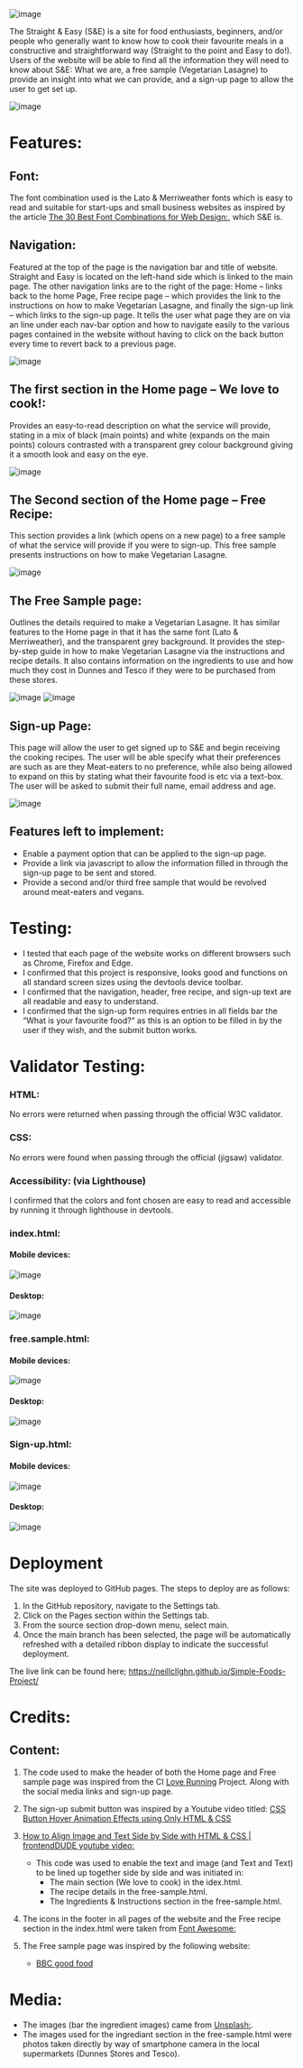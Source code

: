 ![image](https://user-images.githubusercontent.com/109948740/192091242-d8dc9392-c585-4e75-9800-9e7533226e84.png)

The Straight & Easy (S&E) is a site for food enthusiasts, beginners, and/or people who generally want to know how to cook their favourite meals in a constructive and straightforward way (Straight to the point and Easy to do!).
Users of the website will be able to find all the information they will need to know about S&E: What we are, a free sample (Vegetarian Lasagne) to provide an insight into what we can provide, and a sign-up page to allow the user to get set up.

![image](https://user-images.githubusercontent.com/109948740/192109672-31efbe6a-9bd2-49ca-a089-c5b51db406ba.png)

# Features:

## Font:
The font combination used is the Lato & Merriweather fonts which is easy to read and suitable for start-ups and small business websites as inspired by the article [The 30 Best Font Combinations for Web Design:](https://elementor.com/blog/font-pairing/?utm_source=google&utm_medium=cpc&utm_campaign=11138809851&utm_term=&gclid=CjwKCAjw9suYBhBIEiwA7iMhNMOcU_o_3wHoWOzL6-2VF1YpkDa5JTUuTtPEWlI4wqWM3-cStxNAmhoCt8cQAvD_BwE), which S&E is.


## Navigation:
Featured at the top of the page is the navigation bar and title of website. Straight and Easy is located on the left-hand side which is linked to the main page.
The other navigation links are to the right of the page: Home – links back to the home Page, Free recipe page – which provides the link to the instructions on how to make Vegetarian Lasagne, and finally the sign-up link – which links to the sign-up page.
It tells the user what page they are on via an line under each nav-bar option and how to navigate easily to the various pages contained in the website without having to click on the back button every time to revert back to a previous page.
 
![image](https://user-images.githubusercontent.com/109948740/192101803-47b04046-ac67-4746-9701-a61d7839dbcf.png)


## The first section in the Home page – We love to cook!:
Provides an easy-to-read description on what the service will provide, stating in a mix of black (main points) and white (expands on the main points) colours contrasted with a transparent grey colour background giving it a smooth look and easy on the eye.
 
 ![image](https://user-images.githubusercontent.com/109948740/192101589-fe2a4ec2-e0ed-497d-ab58-e095f7098e22.png)

## The Second section of the Home page – Free Recipe:
This section provides a link (which opens on a new page) to a free sample of what the service will provide if you were to sign-up. This free sample presents instructions on how to make Vegetarian Lasagne.

![image](https://user-images.githubusercontent.com/109948740/192101665-f102cf9f-1058-48c7-854a-df77137fd7c4.png)


## The Free Sample page:
Outlines the details required to make a Vegetarian Lasagne. It has similar features to the Home page in that it has the same font (Lato & Merriweather), and the transparent grey background.
It provides the step-by-step guide in how to make Vegetarian Lasagne via the instructions and recipe details.
It also contains information on the ingredients to use and how much they cost in Dunnes and Tesco if they were to be purchased from these stores.

![image](https://user-images.githubusercontent.com/109948740/192102111-f1d298d5-722f-43df-b509-fc82ef35fb48.png)
![image](https://user-images.githubusercontent.com/109948740/192102116-f8844b82-2d10-4c2a-807c-f4e61a290cbd.png)

 
## Sign-up Page:
This page will allow the user to get signed up to S&E and begin receiving the cooking recipes. The user will be able specify what their preferences are such as are they Meat-eaters to no preference, while also being allowed to expand on this by stating what their favourite food is etc via a text-box. The user will be asked to submit their full name, email address and age.

![image](https://user-images.githubusercontent.com/109948740/192102368-1151ad68-acd0-4aee-9eb7-168ff70529ec.png)


## Features left to implement:
- Enable a payment option that can be applied to the sign-up page.
- Provide a link via javascript to allow the information filled in through the sign-up page to be sent and stored.
- Provide a second and/or third free sample that would be revolved around meat-eaters and vegans.


# Testing:
- I tested that each page of the website works on different browsers such as Chrome, Firefox and Edge.
- I confirmed that this project is responsive, looks good and functions on all standard screen sizes using the devtools device toolbar.
- I confirmed that the navigation, header, free recipe, and sign-up text are all readable and easy to understand.
- I confirmed that the sign-up form requires entries in all fields bar the “What is your favourite food?” as this is an option to be filled in by the user if they wish, and the submit button works.


# Validator Testing:

### HTML:
No errors were returned when passing through the official W3C validator.

### CSS:
No errors were found when passing through the official (jigsaw) validator.

### Accessibility: (via Lighthouse)
I confirmed that the colors and font chosen are easy to read and accessible by running it through lighthouse in devtools.

### index.html:
#### Mobile devices:
 ![image](https://user-images.githubusercontent.com/109948740/192103890-a7c697e3-e090-4ba8-82f8-07adec28e30b.png)

#### Desktop:
 ![image](https://user-images.githubusercontent.com/109948740/192103898-30c4e2df-26c8-4cdb-8e43-f24efe0d8d87.png)

### free.sample.html:
#### Mobile devices:
![image](https://user-images.githubusercontent.com/109948740/192103931-c8158383-5817-4e2a-b103-19c6a3469e92.png)
 
#### Desktop:
![image](https://user-images.githubusercontent.com/109948740/192103937-c3f379a1-95c7-4df8-8c46-b3f186d04948.png)

### Sign-up.html:
#### Mobile devices:
![image](https://user-images.githubusercontent.com/109948740/192103952-ea7278d7-ce5c-4250-9c82-b50984f434ce.png)
 
#### Desktop:
![image](https://user-images.githubusercontent.com/109948740/192103961-3e0f6562-68ba-4231-94cd-c67e22efccf7.png)



# Deployment
The site was deployed to GitHub pages. The steps to deploy are as follows:
1. In the GitHub repository, navigate to the Settings tab.
2. Click on the Pages section within the Settings tab.
2. From the source section drop-down menu, select main.
3. Once the main branch has been selected, the page will be automatically refreshed with a detailed ribbon display to indicate the successful deployment.

The live link can be found here; https://neillcllghn.github.io/Simple-Foods-Project/

# Credits:

## Content:
1. The code used to make the header of both the Home page and Free sample page was inspired from the CI [Love Running](https://github.com/Code-Institute-Solutions/love-running-2.0-sourcecode) Project. Along with the social media links and sign-up page.

1. The sign-up submit button was inspired by a Youtube video titled: [CSS Button Hover Animation Effects using Only HTML & CSS](https://www.youtube.com/watch?v=zPcvAwp71uA)

1. [How to Align Image and Text Side by Side with HTML & CSS | frontendDUDE youtube video:](https://www.youtube.com/watch?v=z4wMSnrS0kE)
    - 	This code was used to enable the text and image (and Text and Text) to be lined up together side by side and was initiated in:
        - The main section (We love to cook) in the idex.html.
        - The recipe details in the free-sample.html.
        - The Ingredients & Instructions section in the  free-sample.html.

1. The icons in the footer in all pages of the website and the Free recipe section in the index.html were taken from [Font Awesome:](https://fontawesome.com/)

1. The Free sample page was inspired by the following website:
    - [BBC good food](https://www.bbcgoodfood.com/recipes/classic-lasagne-0)


# Media:

- The images (bar the ingredient images) came from [Unsplash:](https://unsplash.com/).
- The images used for the ingrediant section in the free-sample.html were photos taken directly by way of smartphone camera in the local supermarkets (Dunnes Stores and Tesco).
